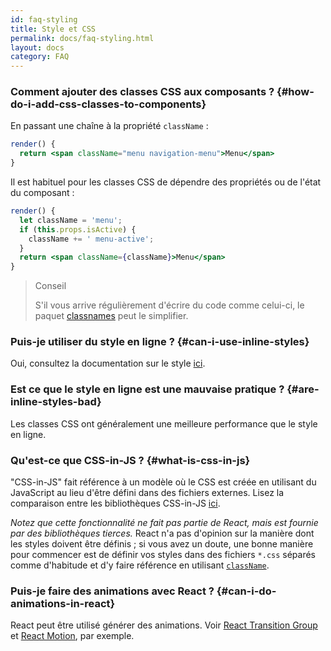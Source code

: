 ```yaml
---
id: faq-styling
title: Style et CSS
permalink: docs/faq-styling.html
layout: docs
category: FAQ
---
```


### Comment ajouter des classes CSS aux composants ? {#how-do-i-add-css-classes-to-components}

En passant une chaîne à la propriété `className` :

```jsx
render() {
  return <span className="menu navigation-menu">Menu</span>
}
```

Il est habituel pour les classes CSS de dépendre des propriétés ou de l'état du composant :

```jsx
render() {
  let className = 'menu';
  if (this.props.isActive) {
    className += ' menu-active';
  }
  return <span className={className}>Menu</span>
}
```

>Conseil
>
>S'il vous arrive régulièrement d'écrire du code comme celui-ci, le paquet [classnames](https://www.npmjs.com/package/classnames#usage-with-reactjs) peut le simplifier.

### Puis-je utiliser du style en ligne ? {#can-i-use-inline-styles}

Oui, consultez la documentation sur le style [ici](/docs/dom-elements.html#style).

### Est ce que le style en ligne est une mauvaise pratique ? {#are-inline-styles-bad}

Les classes CSS ont généralement une meilleure performance que le style en ligne.

### Qu'est-ce que CSS-in-JS ? {#what-is-css-in-js}

"CSS-in-JS" fait référence à un modèle où le CSS est créée en utilisant du JavaScript au lieu d'être défini dans des fichiers externes. Lisez la comparaison entre les bibliothèques CSS-in-JS [ici](https://github.com/MicheleBertoli/css-in-js).

_Notez que cette fonctionnalité ne fait pas partie de React, mais est fournie par des bibliothèques tierces._ React n'a pas d'opinion sur la manière dont les styles doivent être définis ; si vous avez un doute, une bonne manière pour commencer est de définir vos styles dans des fichiers `*.css` séparés comme d'habitude et d'y faire référence en utilisant [`className`](/docs/dom-elements.html#classname).

### Puis-je faire des animations avec React ? {#can-i-do-animations-in-react}

React peut être utilisé générer des animations. Voir [React Transition Group](https://reactcommunity.org/react-transition-group/) et [React Motion](https://github.com/chenglou/react-motion), par exemple.
